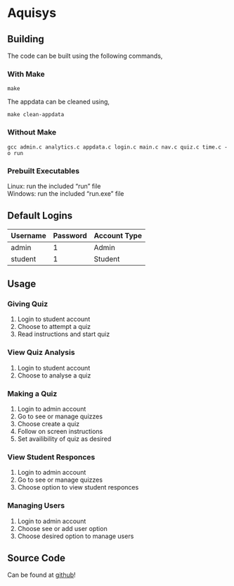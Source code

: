 # Aquisys

## Building
The code can be built using the following commands,

### With Make
```
make
```
The appdata can be cleaned using,
```
make clean-appdata
```
### Without Make
```
gcc admin.c analytics.c appdata.c login.c main.c nav.c quiz.c time.c -o run
```
### Prebuilt Executables
Linux: run the included “run” file<br>
Windows: run the included  “run.exe” file

## Default Logins
| Username | Password | Account Type |
| -------- | -------- | ------------ |
|  admin   |    1     |    Admin     |
| student  |    1     |   Student    |

## Usage
### Giving Quiz
 1. Login to student account
 2. Choose to attempt a quiz
 3. Read instructions and start quiz

### View Quiz Analysis
 1. Login to student account
 2. Choose to analyse a quiz

### Making a Quiz
 1. Login to admin account
 2. Go to see or manage quizzes
 3. Choose create a quiz
 4. Follow on screen instructions
 5. Set availibility of quiz as desired

### View Student Responces
 1. Login to admin account
 2. Go to see or manage quizzes
 3. Choose option to view student responces

### Managing Users
 1. Login to admin account
 2. Choose see or add user option
 3. Choose desired option to manage users

## Source Code
Can be found at [github](https://github.com/karthikmurakonda/Aquisys/)!
